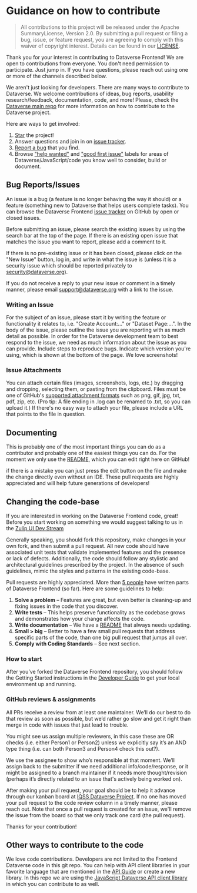 # Guidance on how to contribute

> All contributions to this project will be released under the Apache SummaryLicense, Version 2.0.
> By submitting a pull request or filing a bug, issue, or
> feature request, you are agreeing to comply with this waiver of copyright interest.
> Details can be found in our [LICENSE](/LICENSE).

Thank you for your interest in contributing to Dataverse Frontend! We are open to contributions from everyone. You don't
need permission to participate. Just jump in. If you have questions, please reach out using one or more of the channels
described below.

We aren't just looking for developers. There are many ways to contribute to Dataverse. We welcome contributions
of ideas, bug reports, usability research/feedback, documentation, code, and more! Please, check the [Dataverse main repo]
for more information on how to contribute to the Dataverse project.

Here are ways to get involved:

1. [Star] the project!
2. Answer questions and join in on [issue tracker].
3. [Report a bug] that you find.
4. Browse ["help wanted"] and ["good first issue"] labels for areas of Dataverse/JavaScript/code you know well to consider, build or document.

## Bug Reports/Issues

An issue is a bug (a feature is no longer behaving the way it should) or a feature (something new to Dataverse that helps
users complete tasks). You can browse the Dataverse Frontend [issue tracker] on GitHub by open or closed issues.

Before submitting an issue, please search the existing issues by using the search bar at the top of the page. If there
is an existing open issue that matches the issue you want to report, please add a comment to it.

If there is no pre-existing issue or it has been closed, please click on the "New Issue" button, log in, and write in
what the issue is (unless it is a security issue which should be reported privately to security@dataverse.org).

If you do not receive a reply to your new issue or comment in a timely manner, please email support@dataverse.org with a link to the issue.

### Writing an Issue

For the subject of an issue, please start it by writing the feature or functionality it relates to, i.e. "Create Account:..."
or "Dataset Page:...". In the body of the issue, please outline the issue you are reporting with as much detail as possible.
In order for the Dataverse development team to best respond to the issue, we need as much information about the issue as
you can provide. Include steps to reproduce bugs. Indicate which version you're using, which is shown at the bottom of the page. We love screenshots!

### Issue Attachments

You can attach certain files (images, screenshots, logs, etc.) by dragging and dropping, selecting them, or pasting from
the clipboard. Files must be one of GitHub's [supported attachment formats] such as png, gif, jpg, txt, pdf, zip, etc.
(Pro tip: A file ending in .log can be renamed to .txt, so you can upload it.) If there's no easy way to attach your file,
please include a URL that points to the file in question.

[supported attachment formats]: https://help.github.com/articles/file-attachments-on-issues-and-pull-requests/

## Documenting

This is probably one of the most important things you can do as a contributor and probably one of the easiest things you can do.
For the moment we only use the [README], which you can edit right here on GitHub!

if there is a mistake you can just press the edit button on the file and make the change directly even without an IDE.
These pull requests are highly appreciated and will help future generations of developers!

[README]: https://github.com/IQSS/dataverse-frontend/edit/develop/README.md

## Changing the code-base

If you are interested in working on the Dataverse Frontend code, great! Before you start working on something we would
suggest talking to us in the [Zulip UI Dev Stream]

Generally speaking, you should fork this repository, make changes in your own fork, and then submit a pull request. All
new code should have associated unit tests that validate implemented features and the presence or lack of defects.
Additionally, the code should follow any stylistic and architectural guidelines prescribed by the project. In the absence
of such guidelines, mimic the styles and patterns in the existing code-base.

Pull requests are highly appreciated. More than [5 people] have written parts of Dataverse Frontend (so far). Here are some
guidelines to help:

1. **Solve a problem** – Features are great, but even better is cleaning-up and fixing issues in the code that you discover.
2. **Write tests** – This helps preserve functionality as the codebase grows and demonstrates how your change affects the code.
3. **Write documentation** – We have a [README] that always needs updating.
4. **Small > big** – Better to have a few small pull requests that address specific parts of the code, than one big pull request that jumps all over.
5. **Comply with Coding Standards** – See next section.

### How to start

After you’ve forked the Dataverse Frontend repository, you should follow the Getting Started instructions in the
[Developer Guide](/DEVELOPER_GUIDE.md) to get your local environment up and running.

### GitHub reviews & assignments

All PRs receive a review from at least one maintainer. We’ll do our best to do that review as soon as possible, but we’d
rather go slow and get it right than merge in code with issues that just lead to trouble.

You might see us assign multiple reviewers, in this case these are OR checks (i.e. either Person1 or Person2) unless we
explicitly say it’s an AND type thing (i.e. can both Person3 and Person4 check this out?).

We use the assignee to show who’s responsible at that moment. We’ll assign back to the submitter if we need additional
info/code/response, or it might be assigned to a branch maintainer if it needs more thought/revision (perhaps it’s directly
related to an issue that's actively being worked on).

After making your pull request, your goal should be to help it advance through our kanban board at [IQSS Dataverse Project].
If no one has moved your pull request to the code review column in a timely manner, please reach out. Note that once a pull request
is created for an issue, we'll remove the issue from the board so that we only track one card (the pull request).

Thanks for your contribution!

## Other ways to contribute to the code

We love code contributions. Developers are not limited to the Frontend Dataverse code in this git repo. You can help with
API client libraries in your favorite language that are mentioned in the [API Guide][] or create a new library. In this
repo we are using the [JavaScript Dataverse API client library] in which you can contribute to as well.

[API Guide]: http://guides.dataverse.org/en/latest/api
[issue tracker]: https://github.com/IQSS/dataverse-frontend/issues
[Dataverse main repo]: https://github.com/IQSS/dataverse/blob/develop/CONTRIBUTING.md
[Star]: https://github.com/iqss/dataverse-frontend/stargazers
[Report a bug]: https://github.com/iqss/dataverse-frontend/issues/new?assignees=&labels=&projects=&title=%5BBUG%5D+Your+title
["help wanted"]: https://github.com/iqss/dataverse-frontend/labels/help%20wanted
["good first issue"]: https://github.com/iqss/dataverse-frontend/labels/good%20first%20issue
[Zulip UI Dev Stream]: https://dataverse.zulipchat.com/#narrow/stream/410361-ui-dev
[5 people]: https://github.com/iqss/dataverse-frontend/graphs/contributors
[Getting Started Section]: https://github.com/IQSS/dataverse-frontend?tab=readme-ov-file#getting-started
[TypeScript Deep Dive Style Guide]: https://basarat.gitbook.io/typescript/styleguide
[pre-commit]: https://www.npmjs.com/package/pre-commit
[IQSS Dataverse Project]: https://github.com/orgs/IQSS/projects/34
[JavaScript Dataverse API client library]: https://github.com/IQSS/dataverse-client-javascript

